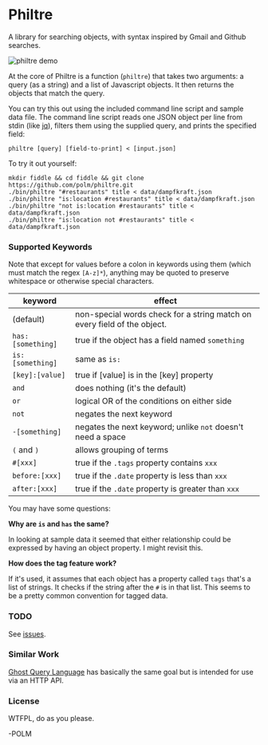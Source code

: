 # Philtre

A library for searching objects, with syntax inspired by Gmail and Github searches. 

![philtre demo](http://i.imgur.com/tQN1AaD.gif)

At the core of Philtre is a function (`philtre`) that takes two arguments: a query (as a string) and a list of Javascript objects. It then returns the objects that match the query. 

You can try this out using the included command line script and sample data file. The command line script reads one JSON object per line from stdin (like [jq](https://stedolan.github.io/jq/)), filters them using the supplied query, and prints the specified field:

    philtre [query] [field-to-print] < [input.json]

To try it out yourself:

    mkdir fiddle && cd fiddle && git clone https://github.com/polm/philtre.git
    ./bin/philtre "#restaurants" title < data/dampfkraft.json 
    ./bin/philtre "is:location #restaurants" title < data/dampfkraft.json 
    ./bin/philtre "not is:location #restaurants" title < data/dampfkraft.json 
    ./bin/philtre "is:location not #restaurants" title < data/dampfkraft.json 

### Supported Keywords

Note that except for values before a colon in keywords using them (which must match the regex `[A-z]*`), anything may be quoted to preserve whitespace or otherwise special characters.

| keyword | effect |
| --- | --- |
| (default) | non-special words check for a string match on every field of the object. |
| `has:[something]` | true if the object has a field named `something` |
| `is:[something]` | same as `is:` |
| `[key]:[value]` | true if [value] is in the [key] property |
| `and` | does nothing (it's the default) |
| `or` | logical OR of the conditions on either side |
| `not` | negates the next keyword |
| `-[something]` | negates the next keyword; unlike `not` doesn't need a space |
| `(` and `)` | allows grouping of terms |
| `#[xxx]` | true if the `.tags` property contains `xxx` |
| `before:[xxx]` | true if the `.date` property is less than `xxx` |
| `after:[xxx]` | true if the `.date` property is greater than `xxx` |

You may have some questions:

**Why are `is` and `has` the same?**

In looking at sample data it seemed that either relationship could be expressed by having an object property. I might revisit this.

**How does the tag feature work?**

If it's used, it assumes that each object has a property called `tags` that's a list of strings. It checks if the string after the `#` is in that list. This seems to be a pretty common convention for tagged data.

### TODO

See [issues](https://github.com/polm/philtre/issues). 

### Similar Work

[Ghost Query Language](https://github.com/TryGhost/GQL) has basically the same goal but is intended for use via an HTTP API. 

### License

WTFPL, do as you please. 

-POLM
